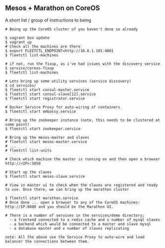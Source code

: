 Mesos + Marathon on CoreOS
--------------------------
A short list / group of instructions to being

    # Being up the CoreOS cluster of you haven't done so already
  
    $ vagrant box update
    $ vagrant up
    # Check all the machines are there
    $ export FLEETCTL_ENDPOINT=http://10.0.1.101:4001
    $ fleetctl list-machines
  
    # if not, run the fixup, as i've had issues with the discovery service
    $ service/coreos-fixup
    $ fleetctl list-machines
  
    # Lets bring up some utility services (service discovery)
    $ cd services/
    $ fleetctl start consul-master.service
    $ fleetctl start consul-slave[12].service
    $ fleetctl start registrator.service

    # Docker Service Proxy for auto-wiring of containers
    $ fleetctl start embassy.service

    # Bring up the zookeeper instance (note, this needs to be clustered at some point)
    $ fleetctl start zookeeper.service
  
    # Bring up the mesos-master and slaves
    # fleetctl start mesos-master.service
    # ...
    # fleetctl list-units
  
    # Check which machine the master is running on and then open a browser http://<IP>:5050
  
    # Start up the slaves
    $ fleetctl start mesos-slave.service
  
    # View in master ui to check when the slaves are registered and ready to use. Once there, we can bring up the marathon cluster

    $ fleetctl start marathon.service
    # Once done ... open a browser to any of the CoreOS machines: http://IP:8080 and you should be the Marathon UI.
  
    # There is a number of services in the services/demo directory;
      - a frontend connected to a redis cache and x number of mysql slaves
      - a backend which would be connected to a master and slave mysql
      - a database master and x number of slaves replicating
  
    note: All the above use the Service Proxy to auto-wire and load balancer the connections between them.

